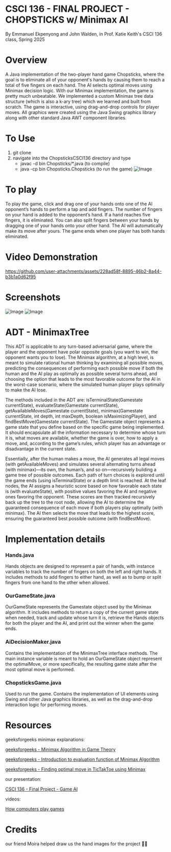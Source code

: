 # CSCI 136 - FINAL PROJECT - CHOPSTICKS w/ Minimax AI
By Emmanuel Ekpenyong and John Walden, in Prof. Katie Keith's CSCI 136 class, Spring 2025

# Overview

A Java implementation of the two-player hand game Chopsticks, where the goal is to eliminate all of your opponent's hands by causing them to reach a total of five fingers on each hand. The AI selects optimal moves using Minimax decision logic. With our Minimax implementation, the game is pretty much unbeatable. We implemented a custom Minimax tree data structure (which is also a k-ary tree) which we learned and built from scratch. The game is interactive, using drag-and-drop controls for player moves. All graphics were created using the Java Swing graphics library along with other standard Java AWT component libraries. 

# To Use

1. git clone
2. navigate into the ChopsticksCSCI136 directory and type
   * javac -d bin Chopsticks/*.java (to compile)
   * java -cp bin Chopsticks.Chopsticks (to run the game)
![Image](https://github.com/user-attachments/assets/79180656-2ed3-4d36-8f0a-085481f70067)

# To play

To play the game, click and drag one of your hands onto one of the AI opponent’s hands to perform a tap and add fingers. The number of fingers on your hand is added to the opponent’s hand. If a hand reaches five fingers, it is eliminated. You can also split fingers between your hands by dragging one of your hands onto your other hand. The AI will automatically make its move after yours. The game ends when one player has both hands eliminated.

# Video Demonstration
https://github.com/user-attachments/assets/228ad58f-8895-46b2-8a44-b3b1a0d62f95

# Screenshots
![Image](https://github.com/user-attachments/assets/0e84f9d2-eeed-4cdc-8691-8adb5e3da1c5)
![Image](https://github.com/user-attachments/assets/91922ec5-1997-4ef3-b571-395258e50543)
# ADT - MinimaxTree
This ADT is applicable to any turn-based adversarial game, where the player and the opponent have polar opposite goals (you want to win, the opponent wants you to lose). The Minimax algorithm, at a high level, is meant to simulate rational human thinking by examining all possible moves, predicting the consequences of performing each possible move if both the human and the AI play as optimally as possible several turns ahead, and choosing the option that leads to the most favorable outcome for the AI in the worst-case scenario, where the simulated human player plays optimally to make the AI lose.

The methods included in the ADT are: isTerminalState(Gamestate currentState), evaluateState(Gamestate currentState), getAvailableMoves(Gamestate currentState), minimax(Gamestate currentState, int depth, int maxDepth, boolean isMaximizingPlayer), and findBestMove(Gamestate currentState). The Gamestate object represents a game state that you define based on the specific game being implemented. It should encapsulate all the information necessary to determine whose turn it is, what moves are available, whether the game is over, how to apply a move, and, according to the game’s rules, which player has an advantage or disadvantage in the current state.

Essentially, after the human makes a move, the AI generates all legal moves (with getAvailableMoves) and simulates several alternating turns ahead (with minimax)—its own, the human’s, and so on—recursively building a game tree of possible outcomes. Each path of turn choices is explored until the game ends (using isTerminalState) or a depth limit is reached. At the leaf nodes, the AI assigns a heuristic score based on how favorable each state is (with evaluateState), with positive values favoring the AI and negative ones favoring the opponent. These scores are then tracked recursively back up the tree to the root node, allowing the AI to determine the guaranteed consequence of each move if both players play optimally (with minimax). The AI then selects the move that leads to the highest score, ensuring the guaranteed best possible outcome (with findBestMove).

# Implementation details

### Hands.java

Hands objects are designed to represent a pair of hands, with instance variables to track the number of fingers on both the left and right hands. It includes methods to add fingers to either hand, as well as to bump or split fingers from one hand to the other when allowed.

### OurGameState.java

OurGameState represents the Gamestate object used by the Minimax algorithm. It includes methods to return a copy of the current game state when needed, track and update whose turn it is, retrieve the Hands objects for both the player and the AI, and print out the winner when the game ends.

### AiDecisionMaker.java

Contains the implementation of the MinimaxTree interface methods. The main instance variable is meant to hold an OurGameState object represent the optimalMove, or more specifically, the resulting game state after the most optimal move is performed. 

### ChopsticksGame.java

Used to run the game. Contains the implementation of UI elements using Swing and other Java graphics libraries, as well as the drag-and-drop interaction logic for performing moves.

# Resources

geeksforgeeks minimax explanations:

[geeksforgeeks - Minimax Algorithm in Game Theory](https://www.geeksforgeeks.org/minimax-algorithm-in-game-theory-set-1-introduction/)

[geeksforgeeks - Introduction to evaluation function of Minimax Algorithm](https://www.geeksforgeeks.org/introduction-to-evaluation-function-of-minimax-algorithm-in-game-theory/)

[geeksforgeeks - Finding optimal move in TicTakToe using Minimax](https://www.geeksforgeeks.org/finding-optimal-move-in-tic-tac-toe-using-minimax-algorithm-in-game-theory/)

our presentation:

[CSCI 136 - Final Project - Game AI](https://docs.google.com/presentation/d/1mDI7ggNKuLaTZpff-jB7mtZdmNo3DhDdX8ASW0Ksv8I/edit?usp=sharing)

videos:

[How computers play games](https://www.youtube.com/watch?v=SLgZhpDsrfc)

# Credits

our friend Moira helped draw us the hand images for the project 🫶🫶
